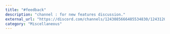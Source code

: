 ```yaml
---
title: "#feedback"
description: "channel : for new features discussion."
external_url: "https://discord.com/channels/1243085666485534830/1243120292822253598"
category: "Miscellaneous"
---
```

